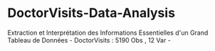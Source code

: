 # DoctorVisits-Data-Analysis
Extraction et Interprétation des Informations Essentielles d'un Grand Tableau de Données - DoctorVisits : 5190 Obs , 12 Var -
